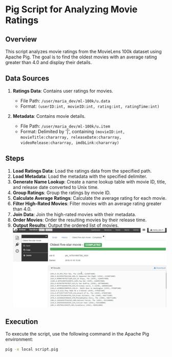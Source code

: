 # Pig Script for Analyzing Movie Ratings

## Overview
This script analyzes movie ratings from the MovieLens 100k dataset using Apache Pig. The goal is to find the oldest movies with an average rating greater than 4.0 and display their details.

## Data Sources
1. **Ratings Data**: Contains user ratings for movies.
   - File Path: `/user/maria_dev/ml-100k/u.data`
   - Format: `(userID:int, movieID:int, rating:int, ratingTime:int)`

2. **Metadata**: Contains movie details.
   - File Path: `/user/maria_dev/ml-100k/u.item`
   - Format: Delimited by '|', containing `(movieID:int, movieTitle:chararray, releaseDate:chararray, videoRelease:chararray, imdbLink:chararray)`

## Steps
1. **Load Ratings Data**: Load the ratings data from the specified path.
2. **Load Metadata**: Load the metadata with the specified delimiter.
3. **Generate Name Lookup**: Create a name lookup table with movie ID, title, and release date converted to Unix time.
4. **Group Ratings**: Group the ratings by movie ID.
5. **Calculate Average Ratings**: Calculate the average rating for each movie.
6. **Filter High-Rated Movies**: Filter movies with an average rating greater than 4.0.
7. **Join Data**: Join the high-rated movies with their metadata.
8. **Order Movies**: Order the resulting movies by their release time.
9. **Output Results**: Output the ordered list of movies.
![alt text](old.png)
## Execution
To execute the script, use the following command in the Apache Pig environment:

```bash
pig -x local script.pig
